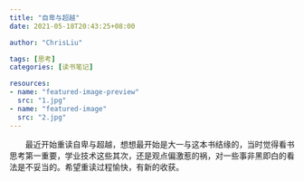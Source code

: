 ```yaml
---
title: "自卑与超越"
date: 2021-05-18T20:43:25+08:00

author: "ChrisLiu"

tags: [思考]
categories: [读书笔记]

resources:
- name: "featured-image-preview"
  src: "1.jpg"
- name: "featured-image"
  src: "2.jpg"
---
```


<!--more-->

&emsp;&emsp;最近开始重读自卑与超越，想想最开始是大一与这本书结缘的，当时觉得看书思考第一重要，学业技术这些其次，还是观点偏激惹的祸，对一些事非黑即白的看法是不妥当的。希望重读过程愉快，有新的收获。